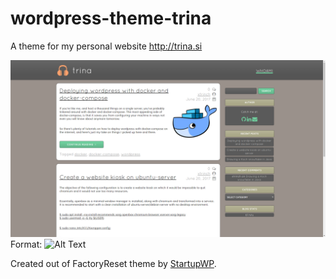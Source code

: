 # wordpress-theme-trina

A theme for my personal website http://trina.si

![Screenshot](https://github.com/xtrinch/wordpress-theme-trina/blob/master/screenshot.png)
Format: ![Alt Text](url)

Created out of FactoryReset theme by [StartupWP](https://startupwp.com/).

